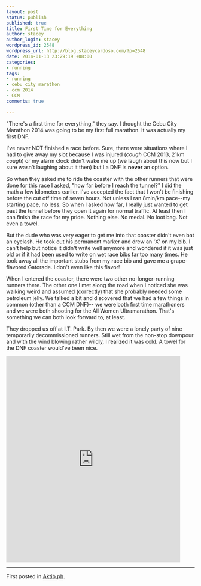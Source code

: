 ```yaml
--- 
layout: post
status: publish
published: true
title: First Time for Everything
author: stacey
author_login: stacey
wordpress_id: 2548
wordpress_url: http://blog.staceycardoso.com/?p=2548
date: 2014-01-13 23:29:19 +08:00
categories: 
- running
tags: 
- running
- cebu city marathon
- ccm 2014
- CCM
comments: true

---
```

"There's a first time for everything," they say. I thought the Cebu City Marathon 
2014 was going to be my first full marathon. It was actually my first DNF.

I've never NOT finished a race before. Sure, there were situations where I had 
to give away my slot because I was injured (*cough* CCM 2013, 21km *cough*) or 
my alarm clock didn't wake me up (we laugh about this now but I sure wasn't 
laughing about it then) but I a DNF is <strong>never</strong> an option.

So when they asked me to ride the coaster with the other runners that were done 
for this race I asked, "how far before I reach the tunnel?" I did the math a 
few kilometers earlier. I've accepted the fact that I won't be finishing before 
the cut off time of seven hours. Not unless I ran 8min/km pace--my starting pace, 
no less. So when I asked how far, I really just wanted to get past the tunnel 
before they open it again for normal traffic. At least then I can finish the 
race for my pride. Nothing else. No medal. No loot bag. Not even a towel.

But the dude who was very eager to get me into that coaster didn't even bat an 
eyelash. He took out his permanent marker and drew an 'X' on my bib. I can't 
help but notice it didn't write well anymore and wondered if it was just old or 
if it had been used to write on wet race bibs far too many times. He took away 
all the important stubs from my race bib and gave me a grape-flavored Gatorade. 
I don't even like this flavor!

When I entered the coaster, there were two other no-longer-running runners there. 
The other one I met along the road when I noticed she was walking weird and 
assumed (correctly) that she probably needed some petroleum jelly. We talked a 
bit and discovered that we had a few things in common (other than a CCM DNF)--
we were both first time marathoners and we were both shooting for the All Women 
Ultramarathon. That's something we can both look forward to, at least.

They dropped us off at I.T. Park. By then we were a lonely party of nine 
temporarily decommissioned runners. Still wet from the non-stop downpour and 
with the wind blowing rather wildly, I realized it was cold. A towel for the 
DNF coaster would've been nice.

<iframe src="http://connect.garmin.com:80/activity/embed/428453970"
height="548" width="465" frameborder="0"></iframe>

<hr />

First posted in 
<a href="http://aktib.ph/staceykaycardoso/stories/first-time-for-everthing" target="_blank">Aktib.ph</a>.

